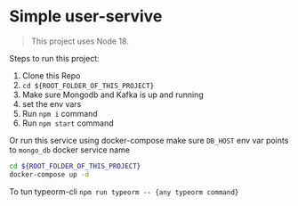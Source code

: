 # Simple user-servive

> This project uses Node 18.

Steps to run this project:
1. Clone this Repo
2. `cd ${ROOT_FOLDER_OF_THIS_PROJECT}`
3. Make sure Mongodb and Kafka is up and running
4. set the env vars 
5. Run `npm i` command
6. Run `npm start` command

Or run this service using docker-compose
make sure `DB_HOST` env var points to `mongo_db` docker service name
```bash
cd ${ROOT_FOLDER_OF_THIS_PROJECT}
docker-compose up -d
```
To tun typeorm-cli
`npm run typeorm -- {any typeorm command}`